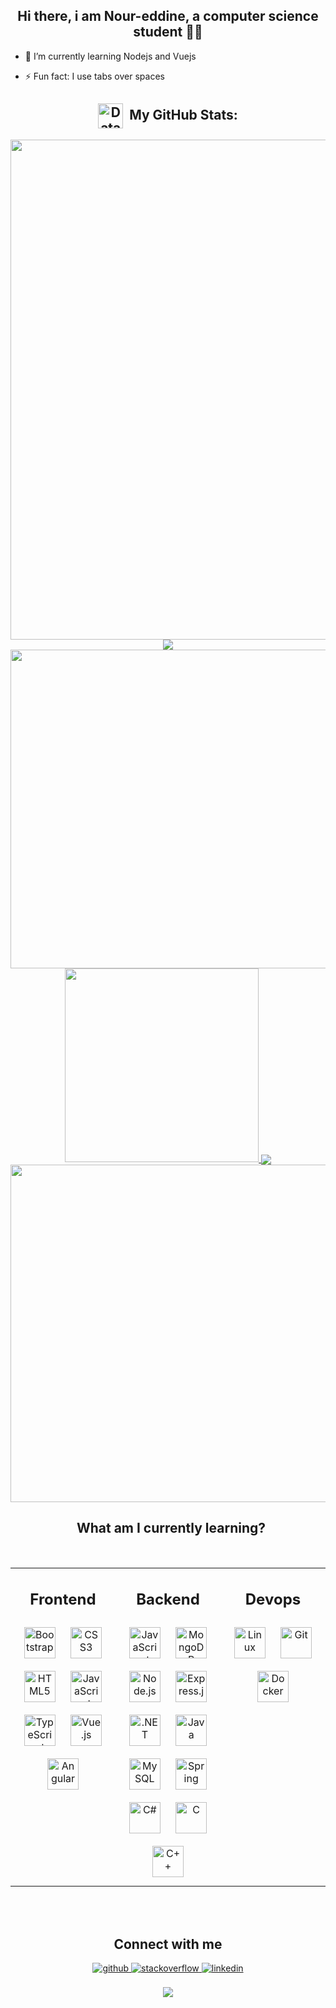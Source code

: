 ## <div align="center">Hi there, i am Nour-eddine, a computer science student 👨‍💻 </div>  
  

- 🌱 I’m currently learning Nodejs and Vuejs  
  

- ⚡ Fun fact: I use tabs over spaces  

<div align="center">

## <a href="https://media.giphy.com/media/MF3pE1wwVczhKkaSlg/giphy.gif"><img align="center" src="https://media.giphy.com/media/MF3pE1wwVczhKkaSlg/giphy.gif" height="40" alt="DataChart-gif" /></a>&#160; My GitHub Stats:

<a href="https://github.com/Nour-eddineAE"><img src="https://github-readme-activity-graph.cyclic.app/graph?username=Nour-eddineAE&bg_color=0e1118&hide_border=true&custom_title=Contribution%20Graph&area=true&area_color=5da3f8&title_color=5da3f8&line=5da3f8&point=5da3f8&theme=high-contrast" width="800" ></a>
<img align="center" src="https://capsule-render.vercel.app/api?type=rect&color=5da3f8&height=3&section=header&%20render"/>
<a href="https://github.com/Nour-eddineAE/"><img src="https://github-readme-stats.vercel.app/api?username=Nour-eddineAE&show_icons=true&count_private=true&include_all_commits=true&theme=codeSTACKr&title_color=5da3f8&icon_color=f1d537&border_color=0d1017&bg_color=0e1118" width="510"/></a>
<a href="https://github.com/Nour-eddineAE/"><img src="https://github-readme-stats.vercel.app/api/top-langs/?username=Nour-eddineAE&layout=compact&langs_count=8&theme=codeSTACKr&title_color=5da3f8&icon_color=f1d537&border_color=0e1118&bg_color=0e1118" width="310"/>
</a><img align="center" src="https://capsule-render.vercel.app/api?type=rect&color=5da3f8&height=3&section=header&%20render"/> 
<a href="https://github.com/Nour-eddineAE/"><img src="https://github-readme-streak-stats.herokuapp.com/?user=Nour-eddineAE&theme=dark&ring=5da3f8&currStreakNum=ffffff&fire=eaa532&currStreakLabel=eaa532&hide_border=true&background=0E1118" width="540"/></a>

</div>

<div align="center">

## &#160; What am I currently learning?

<br />

<table><tr><td valign="top" width="33%">



## <div align="center">Frontend</div>  
<div align="center">  
<a href="https://getbootstrap.com/docs/3.4/javascript/" target="_blank"><img style="margin: 10px" src="https://profilinator.rishav.dev/skills-assets/bootstrap-plain.svg" alt="Bootstrap" height="50" /></a>  
<a href="https://www.w3schools.com/css/" target="_blank"><img style="margin: 10px" src="https://profilinator.rishav.dev/skills-assets/css3-original-wordmark.svg" alt="CSS3" height="50" /></a>  
<a href="https://en.wikipedia.org/wiki/HTML5" target="_blank"><img style="margin: 10px" src="https://profilinator.rishav.dev/skills-assets/html5-original-wordmark.svg" alt="HTML5" height="50" /></a>  
<a href="https://www.javascript.com/" target="_blank"><img style="margin: 10px" src="https://profilinator.rishav.dev/skills-assets/javascript-original.svg" alt="JavaScript" height="50" /></a>  
<a href="https://www.typescriptlang.org/" target="_blank"><img style="margin: 10px" src="https://profilinator.rishav.dev/skills-assets/typescript-original.svg" alt="TypeScript" height="50" /></a>  
<a href="https://vuejs.org/" target="_blank"><img style="margin: 10px" src="https://profilinator.rishav.dev/skills-assets/vuejs-original-wordmark.svg" alt="Vue.js" height="50" /></a>  
<a href="https://angular.io/" target="_blank"><img style="margin: 10px" src="https://profilinator.rishav.dev/skills-assets/angularjs-original.svg" alt="Angular" height="50" /></a>  
</div>

</td><td valign="top" width="33%">



## <div align="center">Backend</div>  
<div align="center">  
<a href="https://www.javascript.com/" target="_blank"><img style="margin: 10px" src="https://profilinator.rishav.dev/skills-assets/javascript-original.svg" alt="JavaScript" height="50" /></a>  
<a href="https://www.mongodb.com/" target="_blank"><img style="margin: 10px" src="https://profilinator.rishav.dev/skills-assets/mongodb-original-wordmark.svg" alt="MongoDB" height="50" /></a>  
<a href="https://nodejs.org/" target="_blank"><img style="margin: 10px" src="https://profilinator.rishav.dev/skills-assets/nodejs-original-wordmark.svg" alt="Node.js" height="50" /></a>  
<a href="https://expressjs.com/" target="_blank"><img style="margin: 10px" src="https://profilinator.rishav.dev/skills-assets/express-original-wordmark.svg" alt="Express.js" height="50" /></a>  
<a href="https://dotnet.microsoft.com/download/dotnet-framework" target="_blank"><img style="margin: 10px" src="https://profilinator.rishav.dev/skills-assets/dot-net-original-wordmark.svg" alt=".NET" height="50" /></a>  
<a href="https://www.java.com/" target="_blank"><img style="margin: 10px" src="https://profilinator.rishav.dev/skills-assets/java-original-wordmark.svg" alt="Java" height="50" /></a>  
<a href="https://www.mysql.com/" target="_blank"><img style="margin: 10px" src="https://profilinator.rishav.dev/skills-assets/mysql-original-wordmark.svg" alt="MySQL" height="50" /></a>  
<a href="https://docs.spring.io/spring-framework/docs/3.0.x/reference/expressions.html#:~:text=The%20Spring%20Expression%20Language%20(SpEL,and%20basic%20string%20templating%20functionality." target="_blank"><img style="margin: 10px" src="https://profilinator.rishav.dev/skills-assets/springio-icon.svg" alt="Spring" height="50" /></a>  
<a href="https://docs.microsoft.com/en-us/dotnet/csharp/" target="_blank"><img style="margin: 10px" src="https://profilinator.rishav.dev/skills-assets/csharp-original.svg" alt="C#" height="50" /></a>  
<a href="https://www.cprogramming.com/" target="_blank"><img style="margin: 10px" src="https://profilinator.rishav.dev/skills-assets/c-original.svg" alt="C" height="50" /></a>  
<a href="https://www.cplusplus.com/" target="_blank"><img style="margin: 10px" src="https://profilinator.rishav.dev/skills-assets/cplusplus-original.svg" alt="C++" height="50" /></a>  
</div>

</td><td valign="top" width="33%">



## <div align="center">Devops</div>  
<div align="center">  
<a href="https://www.linux.org/" target="_blank"><img style="margin: 10px" src="https://profilinator.rishav.dev/skills-assets/linux-original.svg" alt="Linux" height="50" /></a>  
<a href="https://github.com/" target="_blank"><img style="margin: 10px" src="https://profilinator.rishav.dev/skills-assets/git-scm-icon.svg" alt="Git" height="50" /></a>  
<a href="https://www.docker.com/" target="_blank"><img style="margin: 10px" src="https://profilinator.rishav.dev/skills-assets/docker-original-wordmark.svg" alt="Docker" height="50" /></a>  
</div>


</td></tr></table>  
 <br />
 
 <br/>  


## Connect with me  
<div align="center">
<a href="https://github.com/https://github.com/Nour-eddineAE" target="_blank">
<img src=https://img.shields.io/badge/github-%2324292e.svg?&style=for-the-badge&logo=github&logoColor=white alt=github style="margin-bottom: 5px;" />
</a>
<a href="https://stackoverflow.com/users/https://stackoverflow.com/users/19511549/mouse" target="_blank">
<img src=https://img.shields.io/badge/stackoverflow-%23F28032.svg?&style=for-the-badge&logo=stackoverflow&logoColor=white alt=stackoverflow style="margin-bottom: 5px;" />
</a>
<a href="https://linkedin.com/in/https://www.linkedin.com/in/nour-eddine" target="_blank">
<img src=https://img.shields.io/badge/linkedin-%231E77B5.svg?&style=for-the-badge&logo=linkedin&logoColor=white alt=linkedin style="margin-bottom: 5px;" />
</a>  
</div>  
  

<br/>  

</div>
<div align="center">
  <img src="https://komarev.com/ghpvc/?username=Nour-eddineAE&&style=flat-square" align="center" />
</div>    
